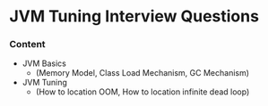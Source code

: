 # JVM Tuning Interview Questions

### Content

- JVM Basics
  - (Memory Model, Class Load Mechanism, GC Mechanism)
- JVM Tuning
  - (How to location OOM, How to location infinite dead loop)

